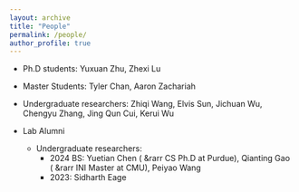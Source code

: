 ```yaml
---
layout: archive
title: "People"
permalink: /people/
author_profile: true
---
```

* Ph.D students: Yuxuan Zhu, Zhexi Lu
* Master Students: Tyler Chan, Aaron Zachariah
* Undergraduate researchers: Zhiqi Wang, Elvis Sun, Jichuan Wu, Chengyu Zhang, Jing Qun Cui, Kerui Wu

* Lab Alumni
    - Undergraduate researchers:
        - 2024 BS: Yuetian Chen ( &rarr CS Ph.D at Purdue), Qianting Gao ( &rarr INI Master at CMU), Peiyao Wang
        - 2023: Sidharth Eage

